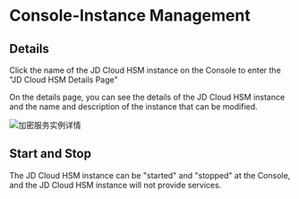 # Console-Instance Management

## Details

Click the name of the JD Cloud HSM instance on the Console to enter the "JD Cloud HSM Details Page"

On the details page, you can see the details of the JD Cloud HSM instance and the name and description of the instance that can be modified.

![加密服务实例详情](/image/JDCloudHSM/Console/加密服务实例详情.png)

## Start and Stop

The JD Cloud HSM instance can be "started" and "stopped" at the Console, and the JD Cloud HSM instance will not provide services.

